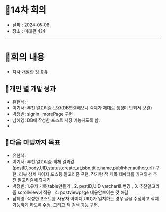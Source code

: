 # 📍14차 회의
  + 날짜 : 2024-05-08
  + 장소 : 미래관 424

---

# 📍회의 내용
+ 각자 개발한 것 공유

## 📍개인 별 개발 성과 
+ 유현석:
+ 이기서: 추천 알고리즘 보완(DB연결해보니 객체가 제대로 생성이 안되서 보완)
+ 박정빈: signin , morePage 구현
+ 남혜영: DB에 작성한 포스트 저장 가능하도록 함.
+ 
## 📍다음 미팅까지 목표
+ 유현석: 
+ 이기서: 추천 알고리즘 객체 결과값(postID,body,UID,status,create_at,isbn,title,name,publisher,author,url) 구현, 리뷰 상세 페이지 포스팅 알고리즘 구현, 작가랑 책 제목 데이터를 가져와서 추천 알고리즘에 합치기
+ 박정빈: 1.유저 기록 table만들기 , 2. postID,UID varchar로 변경 , 3. 추천알고리즘 scrollview에 적용 , 4. postviewpage 내용안보이는 것 해결 
+ 남혜영: 작성한 포스트를 사용자 아이디(UID)가 일치하는 경우 글을 수정하고 삭제 가능하게 하도록 수정. 그리고 책 검색 기능 구현.

  
